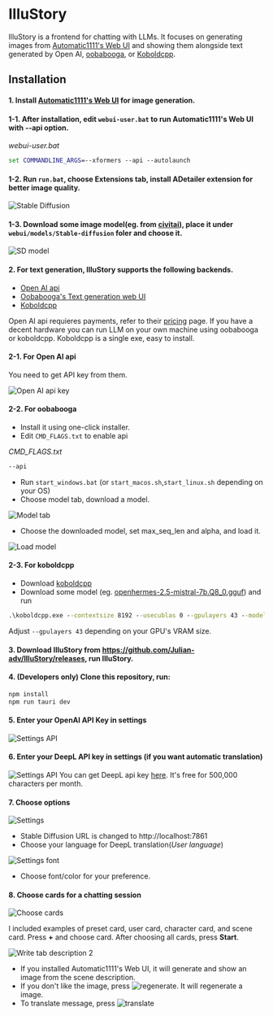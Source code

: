 # IlluStory

IlluStory is a frontend for chatting with LLMs. It focuses on generating images from
[Automatic1111's Web UI](https://github.com/AUTOMATIC1111/stable-diffusion-webui) and
showing them alongside text generated by Open AI,
[oobabooga](https://github.com/oobabooga/text-generation-webui),
or [Koboldcpp](https://github.com/LostRuins/koboldcpp).

## Installation

#### 1. Install [Automatic1111's Web UI](https://github.com/AUTOMATIC1111/stable-diffusion-webui) for image generation.

#### 1-1. After installation, edit `webui-user.bat` to run Automatic1111's Web UI with --api option.

_webui-user.bat_

```bat
set COMMANDLINE_ARGS=--xformers --api --autolaunch
```

#### 1-2. Run `run.bat`, choose **Extensions** tab, install ADetailer extension for better image quality.

![Stable Diffusion](screenshots/stable-diffusion.png)

#### 1-3. Download some image model(eg. from [civitai](https://civitai.com/models/201673/kakarot-28d-color)), place it under `webui/models/Stable-diffusion` foler and choose it.

![SD model](screenshots/sd-model.png)

#### 2. For text generation, IlluStory supports the following backends.

- [Open AI api](https://platform.openai.com/docs/overview)
- [Oobabooga's Text generation web UI](https://github.com/oobabooga/text-generation-webui)
- [Koboldcpp](https://github.com/LostRuins/koboldcpp)

Open AI api requieres payments, refer to their [pricing](https://openai.com/pricing) page.
If you have a decent hardware you can run LLM on your own machine using oobabooga or koboldcpp.
Koboldcpp is a single exe, easy to install.

#### 2-1. For Open AI api

You need to get API key from them.

![Open AI api key](screenshots/openai-api-key.png)

#### 2-2. For oobabooga

- Install it using one-click installer.
- Edit `CMD_FLAGS.txt` to enable api

_CMD_FLAGS.txt_

```bat
--api
```

- Run `start_windows.bat` (or `start_macos.sh`,`start_linux.sh` depending on your OS)
- Choose model tab, download a model.

![Model tab](screenshots/text-generation-model-tab.png)

- Choose the downloaded model, set max_seq_len and alpha, and load it.

![Load model](screenshots/load-model.png)

#### 2-3. For koboldcpp

- Download [koboldcpp](https://github.com/LostRuins/koboldcpp/releases)
- Download some model (eg. [openhermes-2.5-mistral-7b.Q8_0.gguf](https://huggingface.co/TheBloke/OpenHermes-2.5-Mistral-7B-GGUF/blob/main/openhermes-2.5-mistral-7b.Q4_0.gguf)) and run

```cmd
.\koboldcpp.exe --contextsize 8192 --usecublas 0 --gpulayers 43 --model .\model\openhermes-2.5-mistral-7b.Q4_0.gguf
```

Adjust `--gpulayers 43` depending on your GPU's VRAM size.

#### 3. Download IlluStory from https://github.com/Julian-adv/IlluStory/releases, run IlluStory.

#### 4. (Developers only) Clone this repository, run:

```sh
npm install
npm run tauri dev
```

#### 5. Enter your OpenAI API Key in settings

![Settings API](screenshots/screen-api-key.png)

#### 6. Enter your DeepL API key in settings (if you want automatic translation)

![Settings API](screenshots/setting-deepl-key.png)
You can get DeepL api key [here](https://www.deepl.com/pro-api). It's free for 500,000 characters per month.

#### 7. Choose options

![Settings](screenshots/settings.png)

- Stable Diffusion URL is changed to http://localhost:7861
- Choose your language for DeepL translation(_User language_)

![Settings font](screenshots/settings-font.png)

- Choose font/color for your preference.

#### 8. Choose cards for a chatting session

![Choose cards](screenshots/choose-cards.png)

I included examples of preset card, user card, character card, and scene card.
Press **+** and choose card. After choosing all cards, press **Start**.

![Write tab description 2](screenshots/chatting.png)

- If you installed Automatic1111's Web UI, it will generate and show an image from the scene description.
- If you don't like the image, press ![regenerate](screenshots/regenerate.png). It will regenerate a image.
- To translate message, press ![translate](screenshots/translate.png)
